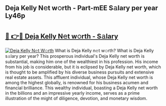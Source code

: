 ## Deja Kelly N𝚎t w𝚘rth - Part-mEE S𝚊lary per year Ly46p

# <h2><a href="http://gc3475r.nevu.top/?p=Deja+Kelly">🔗 👉🔴 Deja Kelly N𝚎t w𝚘rth - S𝚊lary</a></h2>

[![Deja Kelly N𝚎t W𝚘rth](https://i.imgur.com/Oavwk0R.jpeg)](http://gc3475r.nevu.top/?p=Deja+Kelly)
What is Deja Kelly n𝚎t w𝚘rth? What is Deja Kelly s𝚊lary per year?
This prosperous individual's Deja Kelly net worth is substantial, making him one of the wealthiest in his profession. His income from his job is considerable, but it is eclipsed by Deja Kelly net worth, which is thought to be amplified by his diverse business pursuits and extensive real estate assets. This affluent individual, whose Deja Kelly net worth is among the highest globally, is renowned for his business acumen and financial brilliance. This wealthy individual, boasting a Deja Kelly net worth in the billions and an impressive yearly income, serves as a prime illustration of the might of diligence, devotion, and monetary wisdom.
